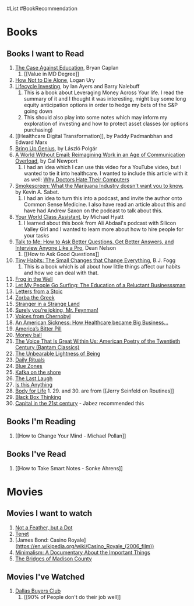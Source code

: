 #List #BookRecommendation 

# Books

## Books I want to Read

1. [The Case Against Education](https://www.amazon.com/Case-against-Education-System-Waste/dp/0691174652), Bryan Caplan 
	1. [[Value in MD Degree]]
2. [How Not to Die Alone](https://www.loganury.com/book), Logan Ury
3. [Lifecycle Investing](http://lifecycleinvesting.net/), by Ian Ayers and Barry Nalebuff
	1. This is a book about Leveraging Money Across Your life. I read the summary of it and I thought it was interesting, might buy some long equity anticipation options in order to hedge my bets of the S&P going down 
	2. This should also play into some notes which may inform my exploration of investing and how to protect asset classes (or options purchasing)
4. [[Healthcare Digital Transformation]], by Paddy Padmanbhan and Edward Marx
5. [Bring Up Genius](https://www.amazon.com/Raise-Child-Genius-Gregoriy-Smyth-ebook/dp/B00Y3LB3Z8), by László Polgár
6. [A World Without Email: Reimagining Work in an Age of Communication Overload](https://www.amazon.com/World-Without-Email-Reimagining-Communication-ebook/dp/B08BKSJX1M), by Cal Newport
	1. I had an idea which I can use this video for a YouTube video, but I wanted to tie it into healthcare. I wanted to include this article with it as well: [Why Doctors Hate Their Computers](https://www.newyorker.com/magazine/2018/11/12/why-doctors-hate-their-computers)
7. [Smokescreen: What the Marijuana Industry doesn't want you to know](https://www.amazon.com/Smokescreen-What-Marijuana-Industry-Doesnt/dp/1948677873/ref=sr_1_1?dchild=1&keywords=smokescreen&qid=1616083129&s=books&sr=1-1), by Kevin A. Sabet. 
	1. I had an idea to turn this into a podcast, and invite the author onto Common Sense Medicine. I also have read an article about this and have had Andrew Saxon on the podcast to talk about this. 
8. [Your World Class Assistant](https://yourworldclassassistant.com/), by Michael Hyatt 
	1. I learned about this book from Ali Abdaal's podcast with Silicon Valley Girl and I wanted to learn more about how to hire people for your tasks
9. [Talk to Me: How to Ask Better Questions, Get Better Answers, and Interview Anyone Like a Pro](https://www.amazon.com/Talk-Me-Questions-Answers-Interview/dp/1982610093), Dean Nelson
	1. [[How to Ask Good Questions]]
10. [Tiny Habits: The Small Changes that Change Everything](https://www.amazon.com/Tiny-Habits-Changes-Change-Everything/dp/0358362776), B.J. Fogg 
	1. This is a book which is all about how little things affect our habits and how we can deal with that. 
11. [Frog in the Well](https://www.amazon.com/Frog-Well-Review-Childrens-Collection/dp/1681370964)
12. [Let My People Go Surfing: The Education of a Reluctant Businesssman](https://www.amazon.com/Let-People-Surfing-Education-Businessman/dp/0143037838)
13. [Letters from a Stoic ](https://www.amazon.com/Letters-Penguin-Classics-Lucius-Annaeus/dp/0140442103/ref=sr_1_1?dchild=1&keywords=Letters+from+a+Stoic&qid=1616094499&sr=8-1)
14.  [Zorba the Greek ](https://www.amazon.com/Zorba-Greek-Nikos-Kazantzakis/dp/1476782814/ref=sr_1_1?dchild=1&keywords=Zorba+the+Greek&qid=1616094510&sr=8-1)
15.  [Stranger in a Strange Land](https://www.amazon.com/Stranger-in-Strange-Land-audiobook/dp/B00005QTH2/ref=sr_1_1?dchild=1&keywords=Stranger+in+a+Strange+Land&qid=1616094533&sr=8-1)
16.  [Surely you’re joking, Mr. Feynman!](https://www.amazon.com/Surely-Youre-Joking-Mr-Feynman/dp/0393355624/ref=sr_1_1?dchild=1&keywords=Surely+you%E2%80%99re+joking%2C+Mr.+Feynman%21&qid=1616094548&sr=8-1)
17.  [Voices from Chernobyl](https://www.amazon.com/Chernobyl-Belarussian-Literature-Svetlana-Alexievich/dp/1628973307/ref=sr_1_1?dchild=1&keywords=Voices+from+Chernobyl&qid=1616094573&sr=8-1)
18.  [An American Sickness: How Healthcare became Big Business…](https://www.amazon.com/American-Sickness-Healthcare-Became-Business/dp/0143110853/ref=sr_1_1?dchild=1&keywords=An+American+Sickness%3A+How+Healthcare+became+Big+Business%E2%80%A6&qid=1616094589&sr=8-1)
19.  [America’s Bitter Pill ](https://www.amazon.com/Americas-Bitter-Pill-Politics-Healthcare/dp/0812986687/ref=sr_1_1?dchild=1&keywords=America%E2%80%99s+Bitter+Pill&qid=1616094604&sr=8-1)
20.  [Money ball](https://www.amazon.com/Moneyball-Art-Winning-Unfair-Game/dp/0393324818/ref=sr_1_3?dchild=1&keywords=moneyball&qid=1616094615&sr=8-3)
21.  [The Voice That Is Great Within Us: American Poetry of the Twentieth Century (Bantam Classics)](https://www.amazon.com/Voice-That-Great-Within-Twentieth/dp/0553262637/ref=sr_1_1?dchild=1&keywords=The+Voice+That+Is+Great+Within+Us%3A+American+Poetry+of+the+Twentieth+Century+%28Bantam+Classics%29&qid=1616094632&sr=8-1)
22.  [The Unbearable Lightness of Being](https://www.amazon.com/Unbearable-Lightness-Being-Perennial-Classics/dp/0061148520/ref=sr_1_1?dchild=1&keywords=The+Unbearable+Lightness+of+Being&qid=1616094648&sr=8-1)
23.  [Daily Rituals](https://www.amazon.com/Daily-Rituals-How-Artists-Work/dp/0307273601/ref=sr_1_1?dchild=1&keywords=Daily+Rituals&qid=1616094681&sr=8-1) 
26.  [Blue Zones](https://www.amazon.com/Blue-Zones-Second-Lessons-Longest/dp/1426209487/ref=sr_1_1?dchild=1&keywords=Blue+Zones&qid=1616094745&sr=8-1)
27.  [Kafka on the shore](https://www.amazon.com/Kafka-Shore-Haruki-Murakami/dp/1400079276/ref=sr_1_1?dchild=1&keywords=Kafka+on+the+shore&qid=1616094759&sr=8-1)
28.  [The Last Laugh](https://www.amazon.com/Last-Laugh-World-Stand-Up-Comics/dp/0815410964)
29.  [Is this Anything](https://www.amazon.com/This-Anything-Jerry-Seinfeld/dp/1982112697)
30.  [Body for Life](https://www.amazon.com/Body-Life-Mental-Physical-Strength/dp/0060193395/ref=sr_1_1?dchild=1&keywords=body+for+life&qid=1617881843&s=books&sr=1-1)
	1.  29. and 30. are from [[Jerry Seinfeld on Routines]]
31.  [Black Box Thinking](https://www.amazon.com/Black-Box-Thinking-People-Mistakes-But/dp/1591848229)
32.  [Capital in the 21st century](https://en.wikipedia.org/wiki/Capital_in_the_Twenty-First_Century) - Jabez recommended this

## Books I'm Reading 
1. [[How to Change Your Mind - Michael Pollan]]

## Books I've Read
1. [[How to Take Smart Notes - Sonke Ahrens]]

# Movies 
## Movies I want to watch
1. [Not a Feather, but a Dot](https://en.wikipedia.org/wiki/Not_a_Feather,_but_a_Dot)
2. [Tenet](https://en.wikipedia.org/wiki/Tenet_(film))
3. [James Bond: Casino Royale] (https://en.wikipedia.org/wiki/Casino_Royale_(2006_film))
4. [Minimalism: A Documentary About the Important Things](https://www.netflix.com/title/80114460)
5. [The Bridges of Madison County](https://en.wikipedia.org/wiki/The_Bridges_of_Madison_County_(film))

## Movies I've Watched
1. [Dallas Buyers Club](https://en.wikipedia.org/wiki/Dallas_Buyers_Club)
	1. [[90% of People don't do their job well]]